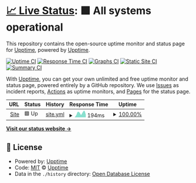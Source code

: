 # [📈 Live Status](https://status.mrlivixx.me): <!--live status--> **🟩 All systems operational**

This repository contains the open-source uptime monitor and status page for [Upptime](https://upptime.js.org), powered by [Upptime](https://github.com/upptime/upptime).

[![Uptime CI](https://github.com/MrLivixx/status/workflows/Uptime%20CI/badge.svg)](https://github.com/MrLivixx/status/actions?query=workflow%3A%22Uptime+CI%22)
[![Response Time CI](https://github.com/MrLivixx/status/workflows/Response%20Time%20CI/badge.svg)](https://github.com/MrLivixx/status/actions?query=workflow%3A%22Response+Time+CI%22)
[![Graphs CI](https://github.com/MrLivixx/status/workflows/Graphs%20CI/badge.svg)](https://github.com/MrLivixx/status/actions?query=workflow%3A%22Graphs+CI%22)
[![Static Site CI](https://github.com/MrLivixx/status/workflows/Static%20Site%20CI/badge.svg)](https://github.com/MrLivixx/status/actions?query=workflow%3A%22Static+Site+CI%22)
[![Summary CI](https://github.com/MrLivixx/status/workflows/Summary%20CI/badge.svg)](https://github.com/MrLivixx/status/actions?query=workflow%3A%22Summary+CI%22)

With [Upptime](https://upptime.js.org), you can get your own unlimited and free uptime monitor and status page, powered entirely by a GitHub repository. We use [Issues](https://github.com/upptime/upptime/issues) as incident reports, [Actions](https://github.com/MrLivixx/status/actions) as uptime monitors, and [Pages](https://status.mrlivixx.me) for the status page.

<!--start: status pages-->
<!-- This summary is generated by Upptime (https://github.com/upptime/upptime) -->
<!-- Do not edit this manually, your changes will be overwritten -->
<!-- prettier-ignore -->
| URL | Status | History | Response Time | Uptime |
| --- | ------ | ------- | ------------- | ------ |
| <img alt="" src="https://icons.duckduckgo.com/ip3/livixx.me.ico" height="13"> [Site](https://livixx.me) | 🟩 Up | [site.yml](https://github.com/EveryDayRains/status/commits/HEAD/history/site.yml) | <details><summary><img alt="Response time graph" src="./graphs/site/response-time-week.png" height="20"> 194ms</summary><br><a href="https://status.livixx.me/history/site"><img alt="Response time 162" src="https://img.shields.io/endpoint?url=https%3A%2F%2Fraw.githubusercontent.com%2FEveryDayRains%2Fstatus%2FHEAD%2Fapi%2Fsite%2Fresponse-time.json"></a><br><a href="https://status.livixx.me/history/site"><img alt="24-hour response time 129" src="https://img.shields.io/endpoint?url=https%3A%2F%2Fraw.githubusercontent.com%2FEveryDayRains%2Fstatus%2FHEAD%2Fapi%2Fsite%2Fresponse-time-day.json"></a><br><a href="https://status.livixx.me/history/site"><img alt="7-day response time 194" src="https://img.shields.io/endpoint?url=https%3A%2F%2Fraw.githubusercontent.com%2FEveryDayRains%2Fstatus%2FHEAD%2Fapi%2Fsite%2Fresponse-time-week.json"></a><br><a href="https://status.livixx.me/history/site"><img alt="30-day response time 174" src="https://img.shields.io/endpoint?url=https%3A%2F%2Fraw.githubusercontent.com%2FEveryDayRains%2Fstatus%2FHEAD%2Fapi%2Fsite%2Fresponse-time-month.json"></a><br><a href="https://status.livixx.me/history/site"><img alt="1-year response time 156" src="https://img.shields.io/endpoint?url=https%3A%2F%2Fraw.githubusercontent.com%2FEveryDayRains%2Fstatus%2FHEAD%2Fapi%2Fsite%2Fresponse-time-year.json"></a></details> | <details><summary><a href="https://status.livixx.me/history/site">100.00%</a></summary><a href="https://status.livixx.me/history/site"><img alt="All-time uptime 86.23%" src="https://img.shields.io/endpoint?url=https%3A%2F%2Fraw.githubusercontent.com%2FEveryDayRains%2Fstatus%2FHEAD%2Fapi%2Fsite%2Fuptime.json"></a><br><a href="https://status.livixx.me/history/site"><img alt="24-hour uptime 100.00%" src="https://img.shields.io/endpoint?url=https%3A%2F%2Fraw.githubusercontent.com%2FEveryDayRains%2Fstatus%2FHEAD%2Fapi%2Fsite%2Fuptime-day.json"></a><br><a href="https://status.livixx.me/history/site"><img alt="7-day uptime 100.00%" src="https://img.shields.io/endpoint?url=https%3A%2F%2Fraw.githubusercontent.com%2FEveryDayRains%2Fstatus%2FHEAD%2Fapi%2Fsite%2Fuptime-week.json"></a><br><a href="https://status.livixx.me/history/site"><img alt="30-day uptime 100.00%" src="https://img.shields.io/endpoint?url=https%3A%2F%2Fraw.githubusercontent.com%2FEveryDayRains%2Fstatus%2FHEAD%2Fapi%2Fsite%2Fuptime-month.json"></a><br><a href="https://status.livixx.me/history/site"><img alt="1-year uptime 73.28%" src="https://img.shields.io/endpoint?url=https%3A%2F%2Fraw.githubusercontent.com%2FEveryDayRains%2Fstatus%2FHEAD%2Fapi%2Fsite%2Fuptime-year.json"></a></details>

<!--end: status pages-->

[**Visit our status website →**](https://status.mrlivixx.me)

## 📄 License

- Powered by: [Upptime](https://github.com/upptime/upptime)
- Code: [MIT](./LICENSE) © [Upptime](https://upptime.js.org)
- Data in the `./history` directory: [Open Database License](https://opendatacommons.org/licenses/odbl/1-0/)
